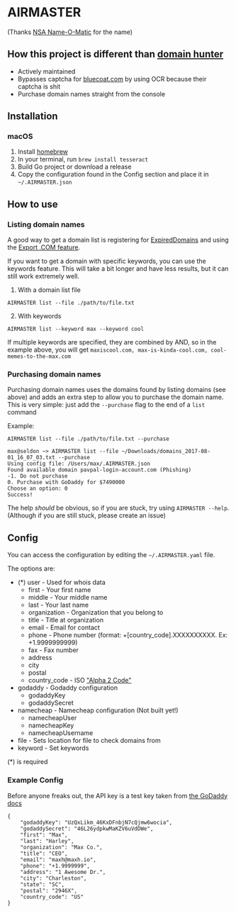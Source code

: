 # AIRMASTER
(Thanks [NSA Name-O-Matic](https://divergentdave.github.io/nsa-o-matic/) for the name)

## How this project is different than [domain hunter](https://github.com/minisllc/domainhunter)

* Actively maintained
* Bypasses captcha for [bluecoat.com](https://sitereview.bluecoat.com/sitereview.jsp) by using OCR because their captcha is shit
* Purchase domain names straight from the console

## Installation

### macOS

1. Install [homebrew](`https://brew.sh/`)
2. In your terminal, run `brew install tesseract`
3. Build Go project or download a release
4. Copy the configuration found in the Config section and place it in `~/.AIRMASTER.json`


## How to use

### Listing domain names

A good way to get a domain list is registering for [ExpiredDomains](https://www.expireddomains.net/) and using the [Export .COM feature](https://member.expireddomains.net/export/expiredcom/?export=textfile).

If you want to get a domain with specific keywords, you can use the keywords feature. This will take a bit longer and have less results, but it can still work extremely well.

1. With a domain list file

`AIRMASTER list --file ./path/to/file.txt`

2. With keywords

`AIRMASTER list --keyword max --keyword cool`

If multiple keywords are specified, they are combined by AND, so in the example above, you will get `maxiscool.com, max-is-kinda-cool.com, cool-memes-to-the-max.com`

### Purchasing domain names

Purchasing domain names uses the domains found by listing domains (see above) and adds an extra step to allow you to purchase the domain name. This is very simple: just add the `--purchase` flag to the end of a `list` command

Example:

`AIRMASTER list --file ./path/to/file.txt --purchase`

```
max@seldon ~> AIRMASTER list --file ~/Downloads/domains_2017-08-01_16_07_03.txt --purchase
Using config file: /Users/max/.AIRMASTER.json
Found available domain pavpal-login-account.com (Phishing)
-1. Do not purchase
0. Purchase with GoDaddy for $7490000
Choose an option: 0
Success!
```

The help *should* be obvious, so if you are stuck, try using `AIRMASTER --help`. (Although if you are still stuck, please create an issue)

## Config

You can access the configuration by editing the `~/.AIRMASTER.yaml` file.

The options are:
* (*) user - Used for whois data
	* first - Your first name
	* middle - Your middle name
	* last - Your last name
	* organization - Organization that you belong to
	* title - Title at organization
	* email - Email for contact
	* phone - Phone number (format: +[country_code].XXXXXXXXXX. Ex: +1.9999999999)
	* fax - Fax number
	* address
	* city
	* postal
	* country_code - ISO ["Alpha 2 Code"](http://www.nationsonline.org/oneworld/country_code_list.htm)
* godaddy - Godaddy configuration
	* godaddyKey
	* godaddySecret
* namecheap - Namecheap configuration (Not built yet!)
	* namecheapUser 
	* namecheapKey
	* namecheapUsername
* file - Sets location for file to check domains from
* keyword - Set keywords

(*) is required

### Example Config

Before anyone freaks out, the API key is a test key taken from [the GoDaddy docs](https://developer.godaddy.com/doc)

```
{
    "godaddyKey": "UzQxLikm_46KxDFnbjN7cQjmw6wocia",
    "godaddySecret": "46L26ydpkwMaKZV6uVdDWe",
    "first": "Max",
    "last": "Harley",
    "organization": "Max Co.",
    "title": "CEO",
    "email": "maxh@maxh.io",
    "phone": "+1.9999999",
    "address": "1 Awesome Dr.",
    "city": "Charleston",
    "state": "SC",
    "postal": "2946X",
    "country_code": "US"
}
```
